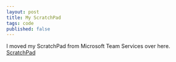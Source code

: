 ```yaml
---
layout: post
title: My ScratchPad
tags: code
published: false
---
```


I moved my ScratchPad from Microsoft Team Services over here.  
[ScratchPad](../ScratchPad)
